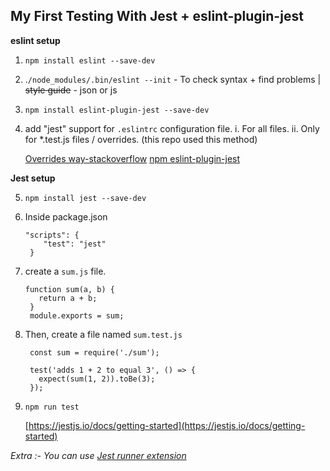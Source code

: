 
## My First Testing With Jest + eslint-plugin-jest

**eslint setup**

 1. `npm install eslint --save-dev`
 2. .`/node_modules/.bin/eslint --init`
			 - To check syntax + find problems  | ~~style guide~~
			 - json or js
			  
 3. `npm install eslint-plugin-jest --save-dev`
 4. add "jest" support for `.eslintrc` configuration file.
		 i. For all files.
		 ii. Only for *.test.js files / overrides.   (this repo used this method)
		 
	[Overrides way-stackoverflow](https://stackoverflow.com/a/69755865/13237885)
	[npm eslint-plugin-jest](https://www.npmjs.com/package/eslint-plugin-jest)

**Jest setup**

 5. `npm install jest --save-dev`
 6. Inside package.json
		 

        "scripts": {
	        "test": "jest"
	     }
	    
7. create a `sum.js`  file.
 
 	   function sum(a, b) {
	      return a + b;
	    }
	    module.exports = sum;
8. Then, create a file named `sum.test.js`
	

	    const sum = require('./sum');
	    
	    test('adds 1 + 2 to equal 3', () => {
	      expect(sum(1, 2)).toBe(3);
	    });
9. `npm run test`

   [https://jestjs.io/docs/getting-started](https://jestjs.io/docs/getting-started)


*Extra :- You can use [Jest runner extension](https://marketplace.visualstudio.com/items?itemName=Orta.vscode-jest&ssr=false#review-details)*

